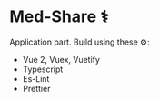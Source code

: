 # Med-Share ⚕️

Application part. Build using these ⚙️:

- Vue 2, Vuex, Vuetify
- Typescript
- Es-Lint
- Prettier
